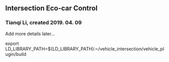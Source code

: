 ## Intersection Eco-car Control

### Tianqi Li, created 2019. 04. 09

Add more details later...

export LD_LIBRARY_PATH=${LD_LIBRARY_PATH}:~/vehicle_intersection/vehicle_plugin/build
